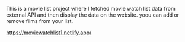 This is a movie list project where I fetched movie watch list data from        
external API and then display the data on the website. yoou can add or remove films from your list.            

https://moviewatchlist1.netlify.app/  
